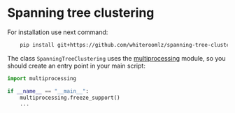 # Spanning tree clustering

For installation use next command:

```bash
    pip install git+https://github.com/whiteroomlz/spanning-tree-clustering.git
```

The class `SpanningTreeClustering` uses the [multiprocessing](https://docs.python.org/3/library/multiprocessing.html) 
module, so you should create an entry point in your main script:

```python
import multiprocessing

if __name__ == "__main__":
    multiprocessing.freeze_support()
    ...
```

